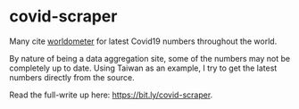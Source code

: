 # covid-scraper
Many cite [worldometer](https://www.worldometers.info/coronavirus/) for latest Covid19 numbers throughout the world.

By nature of being a data aggregation site, some of the numbers may not be completely up to date.
Using Taiwan as an example, I try to get the latest numbers directly from the source.

Read the full-write up here: https://bit.ly/covid-scraper.

